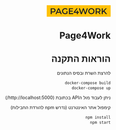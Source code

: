 <div dir="rtl">
  <img src="logo.PNG" alt="drawing" width="200"/>
  
# Page4Work




# הוראות התקנה
להרצת השרת ובסיס הנתונים
```
docker-compose build
docker-compose up
```
ניתן לעבוד מול הAPI בכתובת (http://localhost:5000/)

קימפול אתר האינטרנט (נדרש npm להורדת החבילות)
```
npm install
npm start
```

</div>
